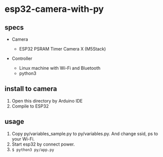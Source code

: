 # esp32-camera-with-py

## specs

* Camera
    * ESP32 PSRAM Timer Camera X (M5Stack)

* Controller
    * Linux machine with Wi-Fi and Bluetooth
    * python3



## install to camera

1. Open this directory by Arduino IDE
2. Compile to ESP32


## usage

1. Copy py/variables_sample.py to py/variables.py. And change ssid, ps to your Wi-Fi.
2. Start esp32 by connect power.
3. `$ python3 py/app.py`